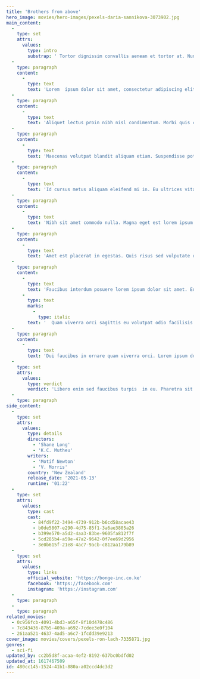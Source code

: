 ```yaml
---
title: 'Brothers from above'
hero_image: movies/hero-images/pexels-daria-sannikova-3073902.jpg
main_content:
  -
    type: set
    attrs:
      values:
        type: intro
        substrap: ' Tortor dignissim convallis aenean et tortor at. Nunc  mi ipsum faucibus vitae aliquet nec ullamcorper sit amet. Purus viverra  accumsan in nisl nisi scelerisque eu ultrices vitae.'
  -
    type: paragraph
    content:
      -
        type: text
        text: 'Lorem  ipsum dolor sit amet, consectetur adipiscing elit, sed do eiusmod  tempor incididunt ut labore et dolore magna aliqua. Aenean sed  adipiscing diam donec adipiscing tristique risus. Dolor sit amet  consectetur adipiscing. Nec nam aliquam sem et. Nec feugiat in fermentum  posuere. Odio eu feugiat pretium nibh ipsum consequat nisl vel pretium.  Nibh tortor id aliquet lectus. Volutpat odio facilisis mauris sit.  Nulla at volutpat diam ut venenatis tellus in metus. Aliquam etiam erat  velit scelerisque in dictum non. Aliquam ultrices sagittis orci a  scelerisque purus.'
  -
    type: paragraph
    content:
      -
        type: text
        text: 'Aliquet lectus proin nibh nisl condimentum. Morbi quis commodo odio  aenean sed adipiscing diam donec adipiscing. Enim sed faucibus turpis in  eu mi bibendum neque egestas. Turpis egestas pretium aenean pharetra  magna ac placerat vestibulum. Eu non diam phasellus vestibulum lorem sed  risus ultricies tristique. Lectus quam id leo in vitae turpis massa  sed. Tincidunt arcu non sodales neque sodales ut etiam. Aliquet enim  tortor at auctor urna nunc id cursus metus. Magna fermentum iaculis eu  non diam phasellus. Porta lorem mollis aliquam ut porttitor leo a diam.  Arcu dictum varius duis at consectetur lorem donec massa sapien. Aliquam  nulla facilisi cras fermentum odio eu feugiat. Imperdiet nulla  malesuada pellentesque elit eget gravida cum sociis. Quis imperdiet  massa tincidunt nunc pulvinar.'
  -
    type: paragraph
    content:
      -
        type: text
        text: 'Maecenas volutpat blandit aliquam etiam. Suspendisse potenti nullam  ac tortor vitae purus faucibus ornare. Nibh tellus molestie nunc non  blandit massa. Enim nunc faucibus a pellentesque sit. Urna nunc id  cursus metus. Porttitor leo a diam sollicitudin tempor id. Turpis  egestas sed tempus urna et pharetra. Dignissim diam quis enim lobortis  scelerisque fermentum dui faucibus. Sit amet commodo nulla facilisi  nullam vehicula ipsum a arcu. Arcu cursus euismod quis viverra. Sagittis  purus sit amet volutpat consequat mauris nunc. At tempor commodo  ullamcorper a lacus.'
  -
    type: paragraph
    content:
      -
        type: text
        text: 'Id cursus metus aliquam eleifend mi in. Eu ultrices vitae auctor eu  augue ut lectus. Nascetur ridiculus mus mauris vitae ultricies leo  integer malesuada. Id velit ut tortor pretium viverra suspendisse  potenti nullam ac. Facilisis gravida neque convallis a cras semper  auctor neque vitae. Elementum tempus egestas sed sed risus pretium quam  vulputate. Nullam vehicula ipsum a arcu cursus vitae congue. Pulvinar  proin gravida hendrerit lectus a. Sed elementum tempus egestas sed sed  risus pretium quam. Ipsum faucibus vitae aliquet nec ullamcorper sit  amet. Mattis ullamcorper velit sed ullamcorper morbi. Fermentum iaculis  eu non diam phasellus vestibulum lorem sed. Facilisis mauris sit amet  massa vitae tortor condimentum lacinia quis. Eros in cursus turpis massa  tincidunt. Elit pellentesque habitant morbi tristique. Commodo sed  egestas egestas fringilla phasellus faucibus. In tellus integer feugiat  scelerisque varius morbi enim nunc faucibus.'
  -
    type: paragraph
    content:
      -
        type: text
        text: 'Nibh sit amet commodo nulla. Magna eget est lorem ipsum dolor sit  amet consectetur adipiscing. Feugiat nisl pretium fusce id. Tellus in  metus vulputate eu scelerisque felis imperdiet. Eget egestas purus  viverra accumsan in nisl. A pellentesque sit amet porttitor. Senectus et  netus et malesuada fames ac. Gravida arcu ac tortor dignissim  convallis. Integer feugiat scelerisque varius morbi enim nunc faucibus a  pellentesque. Aliquet sagittis id consectetur purus ut faucibus.  Posuere ac ut consequat semper viverra.'
  -
    type: paragraph
    content:
      -
        type: text
        text: 'Amet est placerat in egestas. Quis risus sed vulputate odio ut enim.  Euismod lacinia at quis risus sed vulputate odio. Cursus metus aliquam  eleifend mi. Tellus in hac habitasse platea dictumst. Mattis ullamcorper  velit sed ullamcorper. Lectus sit amet est placerat in egestas erat  imperdiet sed. Eleifend mi in nulla posuere sollicitudin. Convallis  convallis tellus id interdum velit laoreet id donec ultrices. Nulla  facilisi morbi tempus iaculis urna. Malesuada pellentesque elit eget  gravida cum. Ante metus dictum at tempor commodo ullamcorper. Neque  sodales ut etiam sit amet nisl purus in mollis. Vitae tempus quam  pellentesque nec nam aliquam sem. Iaculis nunc sed augue lacus viverra  vitae congue eu. Consectetur libero id faucibus nisl tincidunt eget.  Risus sed vulputate odio ut enim blandit volutpat maecenas volutpat.  Dolor sit amet consectetur adipiscing elit. Egestas purus viverra  accumsan in nisl nisi. In vitae turpis massa sed.'
  -
    type: paragraph
    content:
      -
        type: text
        text: 'Faucibus interdum posuere lorem ipsum dolor sit amet. Eu ultrices  vitae auctor eu augue. Ullamcorper a lacus vestibulum sed arcu non odio.  Cras semper auctor neque vitae tempus. Iaculis urna id volutpat lacus  laoreet non curabitur gravida arcu. Nunc sed velit dignissim sodales ut  eu. Consectetur adipiscing elit duis tristique sollicitudin nibh sit.'
      -
        type: text
        marks:
          -
            type: italic
        text: '  Quam viverra orci sagittis eu volutpat odio facilisis mauris sit.  Sodales ut eu sem integer vitae justo. Ultricies lacus sed turpis  tincidunt id aliquet risus feugiat. Morbi enim nunc faucibus a  pellentesque sit amet porttitor. Ridiculus mus mauris vitae ultricies.  Ut consequat semper viverra nam libero.'
  -
    type: paragraph
    content:
      -
        type: text
        text: 'Dui faucibus in ornare quam viverra orci. Lorem ipsum dolor sit amet  consectetur adipiscing. Pulvinar pellentesque habitant morbi tristique.  Risus feugiat in ante metus. Lectus arcu bibendum at varius vel pharetra  vel turpis. Sit amet aliquam id diam maecenas ultricies. Nibh venenatis  cras sed felis eget velit. Blandit cursus risus at ultrices. Egestas  congue quisque egestas diam in arcu cursus euismod quis. Aenean euismod  elementum nisi quis eleifend quam adipiscing vitae. Magna sit amet purus  gravida quis blandit turpis cursus in. '
  -
    type: set
    attrs:
      values:
        type: verdict
        verdict: 'Libero enim sed faucibus turpis  in eu. Pharetra sit amet aliquam id diam maecenas ultricies mi eget.  Egestas maecenas pharetra convallis posuere morbi leo urna. Pretium  aenean pharetra magna ac placerat. Vitae aliquet nec ullamcorper sit  amet risus nullam eget. Fermentum iaculis eu non diam phasellus  vestibulum lorem sed risus.'
  -
    type: paragraph
side_content:
  -
    type: set
    attrs:
      values:
        type: details
        directors:
          - 'Shane Long'
          - 'K.C. Mutheu'
        writers:
          - 'Motif Newton'
          - 'V. Morris'
        country: 'New Zealand'
        release_date: '2021-05-13'
        runtime: '01:22'
  -
    type: set
    attrs:
      values:
        type: cast
        cast:
          - 84fd9f22-3494-4739-912b-b6cd58acae43
          - b0de5807-e290-4d75-85f1-3a6ae3805a26
          - b399e570-a5d2-4aa3-83be-9605fa812f7f
          - 5cd285b4-a59e-47a2-9642-0f7ee69d2956
          - 3e0b615f-21e8-4ac7-9acb-c812aa179b89
  -
    type: set
    attrs:
      values:
        type: links
        official_website: 'https://bonge-inc.co.ke'
        facebook: 'https://facebook.com'
        instagram: 'https://instagram.com'
  -
    type: paragraph
  -
    type: paragraph
related_movies:
  - 0c956fcb-4091-4bd3-a65f-8f10d478c486
  - 7c843436-87b5-409a-a692-7cdee3e0f104
  - 261aa521-4637-4ad5-a6c7-1fcdd39e9213
cover_image: movies/covers/pexels-ron-lach-7335871.jpg
genres:
  - sci-fi
updated_by: cc2b5d8f-acaa-4ef2-8192-637bc0bdfd02
updated_at: 1617467509
id: 480cc145-1524-41b1-880a-a02ccd4dc3d2
---
```

